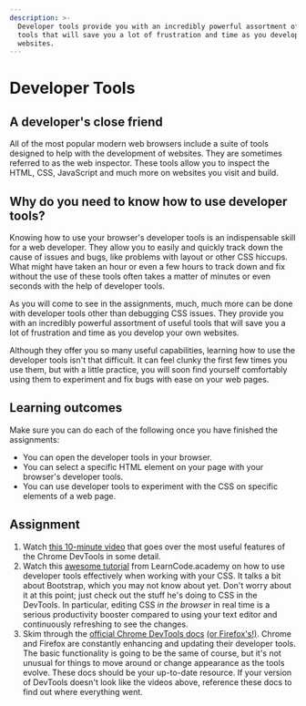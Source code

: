 ```yaml
---
description: >-
  Developer tools provide you with an incredibly powerful assortment of useful
  tools that will save you a lot of frustration and time as you develop your own
  websites.
---
```


# Developer Tools

## A developer's close friend

All of the most popular modern web browsers include a suite of tools designed to help with the development of websites. They are sometimes referred to as the web inspector. These tools allow you to inspect the HTML, CSS, JavaScript and much more on websites you visit and build.

## Why do you need to know how to use developer tools?

Knowing how to use your browser's developer tools is an indispensable skill for a web developer. They allow you to easily and quickly track down the cause of issues and bugs, like problems with layout or other CSS hiccups. What might have taken an hour or even a few hours to track down and fix without the use of these tools often takes a matter of minutes or even seconds with the help of developer tools.

As you will come to see in the assignments, much, much more can be done with developer tools other than debugging CSS issues. They provide you with an incredibly powerful assortment of useful tools that will save you a lot of frustration and time as you develop your own websites.

Although they offer you so many useful capabilities, learning how to use the developer tools isn't that difficult. It can feel clunky the first few times you use them, but with a little practice, you will soon find yourself comfortably using them to experiment and fix bugs with ease on your web pages.

## Learning outcomes

Make sure you can do each of the following once you have finished the assignments:

* You can open the developer tools in your browser.
* You can select a specific HTML element on your page with your browser's developer tools.
* You can use developer tools to experiment with the CSS on specific elements of a web page.

## Assignment

1. Watch [this 10-minute video](https://www.youtube.com/watch?v=wcFnnxfA70g) that goes over the most useful features of the Chrome DevTools in some detail.
2. Watch this [awesome tutorial](https://www.youtube.com/watch?v=Z3HGJsNLQ1E) from LearnCode.academy on how to use developer tools effectively when working with your CSS.  It talks a bit about Bootstrap, which you may not know about yet.  Don't worry about it at this point; just check out the stuff he's doing to CSS in the DevTools.  In particular, editing CSS _in the browser_ in real time is a serious productivity booster compared to using your text editor and continuously refreshing to see the changes.
3. Skim through the [official Chrome DevTools docs](https://developers.google.com/web/tools/chrome-devtools/) [\(or Firefox's!\)](https://developer.mozilla.org/en-US/docs/Tools). Chrome and Firefox are constantly enhancing and updating their developer tools.  The basic functionality is going to be the same of course, but it's not unusual for things to move around or change appearance as the tools evolve.  These docs should be your up-to-date resource.  If your version of DevTools doesn't look like the videos above, reference these docs to find out where everything went.

